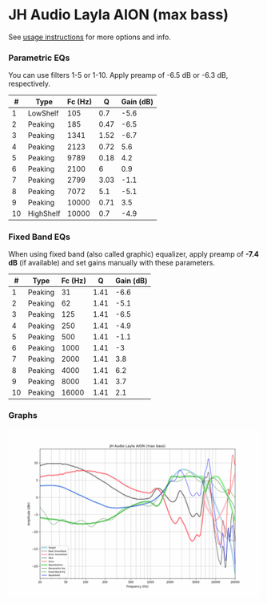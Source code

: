 # JH Audio Layla AION (max bass)
See [usage instructions](https://github.com/jaakkopasanen/AutoEq#usage) for more options and info.

### Parametric EQs
You can use filters 1-5 or 1-10. Apply preamp of -6.5 dB or -6.3 dB, respectively.

|   # | Type      |   Fc (Hz) |    Q |   Gain (dB) |
|-----|-----------|-----------|------|-------------|
|   1 | LowShelf  |       105 | 0.7  |        -5.6 |
|   2 | Peaking   |       185 | 0.47 |        -6.5 |
|   3 | Peaking   |      1341 | 1.52 |        -6.7 |
|   4 | Peaking   |      2123 | 0.72 |         5.6 |
|   5 | Peaking   |      9789 | 0.18 |         4.2 |
|   6 | Peaking   |      2100 | 6    |         0.9 |
|   7 | Peaking   |      2799 | 3.03 |        -1.1 |
|   8 | Peaking   |      7072 | 5.1  |        -5.1 |
|   9 | Peaking   |     10000 | 0.71 |         3.5 |
|  10 | HighShelf |     10000 | 0.7  |        -4.9 |

### Fixed Band EQs
When using fixed band (also called graphic) equalizer, apply preamp of **-7.4 dB** (if available) and set gains manually with these parameters.

|   # | Type    |   Fc (Hz) |    Q |   Gain (dB) |
|-----|---------|-----------|------|-------------|
|   1 | Peaking |        31 | 1.41 |        -6.6 |
|   2 | Peaking |        62 | 1.41 |        -5.1 |
|   3 | Peaking |       125 | 1.41 |        -6.5 |
|   4 | Peaking |       250 | 1.41 |        -4.9 |
|   5 | Peaking |       500 | 1.41 |        -1.1 |
|   6 | Peaking |      1000 | 1.41 |        -3   |
|   7 | Peaking |      2000 | 1.41 |         3.8 |
|   8 | Peaking |      4000 | 1.41 |         6.2 |
|   9 | Peaking |      8000 | 1.41 |         3.7 |
|  10 | Peaking |     16000 | 1.41 |         2.1 |

### Graphs
![](./JH%20Audio%20Layla%20AION%20(max%20bass).png)

